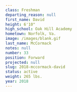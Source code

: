 ```yaml
---
class: Freshman
departing_reason: null
first_name: David
height: 6'10"
high_school: Oak Hill Academy
hometown: Norfolk, Va.
image: /images/blank.gif
last_name: McCormack
notes: null
number: 33
position: Forward
projected: null
slug: 2018-mccormack-david
status: active
weight: 265 lbs.
year: 2018
---
```

